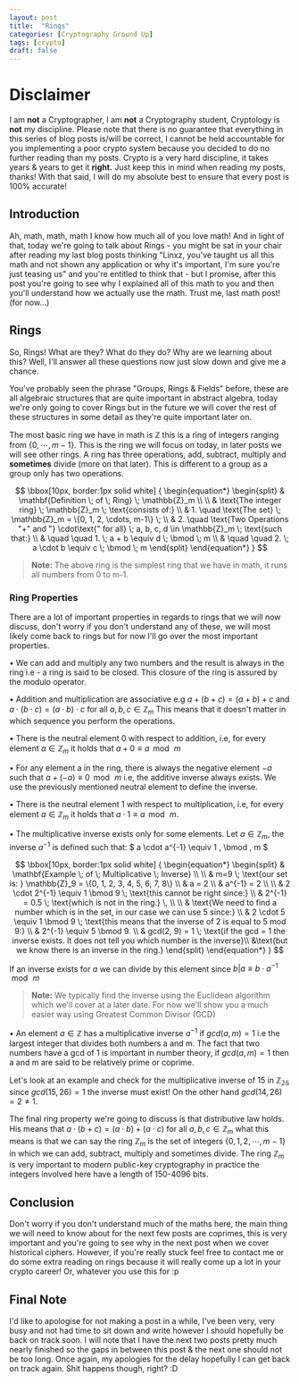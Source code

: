 ```yaml
---
layout: post
title:  "Rings"
categories: [Cryptography Ground Up]
tags: [crypto]
draft: false
---
```


# Disclaimer

I am **not** a Cryptographer, I am **not** a Cryptography student, Cryptology is **not** my discipline. Please note that there is no guarantee that everything in this series of blog posts is/will be correct, I cannot be held accountable for you implementing a poor crypto system because you decided to do no further reading than my posts. Crypto is a very hard discipline, it takes years & years to get it **right.** Just keep this in mind when reading my posts, thanks! With that said, I will do my absolute best to ensure that every post is 100% accurate!

## Introduction

Ah, math, math, math I know how much all of you love math! And in light of that, today we're going to talk about Rings - you might be sat in your chair after reading my last blog posts thinking "Linxz, you've taught us all this math and not shown any application or why it's important, I'm sure you're just teasing us" and you're entitled to think that - but I promise, after this post you're going to see why I explained all of this math to you and then you'll understand how we actually use the math. Trust me, last math post! (for now...)

## Rings

So, Rings! What are they? What do they do? Why are we learning about this? Well, I'll answer all these questions now just slow down and give me a chance.

You've probably seen the phrase "Groups, Rings & Fields" before, these are all algebraic structures that are quite important in abstract algebra, today we're only going to cover Rings but in the future we will cover the rest of these structures in some detail as they're quite important later on.

The most basic ring we have in math is $\mathbb{Z}$ this is a ring of integers ranging from $\{0, \cdots, m-1\}$. This is the ring we will focus on today, in later posts we will see other rings. A ring has three operations, add, subtract, multiply and **sometimes** divide (more on that later). This is different to a group as a group only has two operations.

$$ \bbox[10px, border:1px solid white]
{
\begin{equation*}
\begin{split}
& \mathbf{Definition \; of \; Ring} \; \mathbb{Z}_m \\
\\
& \text{The integer ring} \; \mathbb{Z}_m \; \text{consists of:} \\
& 1. \quad \text{The set} \; \mathbb{Z}_m = \{0, 1, 2, \cdots, m-1\} \; \\
& 2. \quad \text{Two Operations "+" and "} \cdot\text{" for all} \; a, b, c, d \in \mathbb{Z}_m \; \text{such that:} \\
& \quad \quad 1. \; a + b \equiv d \; \bmod \; m \\
& \quad \quad 2. \; a \cdot b \equiv c \; \bmod \; m
\end{split}
\end{equation*}
}
$$

 > **Note:** The above ring is the simplest ring that we have in math, it runs all numbers from 0 to m-1.

### Ring Properties

There are a lot of important properties in regards to rings that we will now discuss, don't worry if you don't understand any of these, we will most likely come back to rings but for now I'll go over the most important properties.

$\bullet$ We can add and multiply any two numbers and the result is always in the ring i.e - a ring is said to be closed. This closure of the ring is assured by the modulo operator.

$\bullet$ Addition and multiplication are associative e.g $a + (b + c) = (a + b) + c$ and $a \cdot (b \cdot c) = (a \cdot b) \cdot c$ for all $a, b, c \in \mathbb{Z}_m$ This means that it doesn't matter in which sequence you perform the operations.

$\bullet$ There is the neutral element 0 with respect to addition, i.e, for every element $a ∈ \mathbb{Z}_m$ it holds that $a + 0 ≡ a \, \bmod \, m$

$\bullet$ For any element a in the ring, there is always the negative element $-a$ such that $a + (-a) ≡ 0 \, \bmod \, m$ i.e, the additive inverse always exists. We use the previously mentioned neutral element to define the inverse.

$\bullet$ There is the neutral element 1 with respect to multiplication, i.e, for every element $a \in \mathbb{Z}_m$ it holds that $a \cdot 1 ≡ a \, \bmod \, m$.

$\bullet$ The multiplicative inverse exists only for some elements. Let $a \in \mathbb{Z}_m$, the inverse $a^{-1}$ is defined such that: $ a \cdot a^{-1} \equiv 1 \, \bmod \, m $

$$ \bbox[10px, border:1px solid white]
{
\begin{equation*}
\begin{split}
& \mathbf{Example \; of \; Multiplicative \; Inverse} \\
\\
& m=9 \; \text{our set is: } \mathbb{Z}_9 = \{0, 1, 2, 3, 4, 5, 6, 7, 8\} \\
& a = 2  \\
& a^{-1} = 2 \\
\\
& 2 \cdot 2^{-1} \equiv 1 \bmod 9 \; \text{this cannot be right since:} \\
& 2^{-1} = 0.5 \; \text{which is not in the ring.} \, \\
\\
& \text{We need to find a number which is in the set, in our case we can use 5 since:} \\
& 2 \cdot 5 \equiv 1 \bmod 9 \; \text{this means that the inverse of 2 is equal to 5 mod 9:} \\
& 2^{-1} \equiv 5 \bmod 9. \\
& gcd(2, 9) = 1 \; \text{if the gcd = 1 the inverse exists. It does not tell you which number is the inverse}\\
&\text{but we know there is an inverse in the ring.}
\end{split}
\end{equation*}
}
$$

If an inverse exists for $a$ we can divide by this element since $b \vert a \equiv b \cdot a^{-1} \, \bmod \, m$

> **Note:** We typically find the inverse using the Euclidean algorithm which we'll cover at a later date. For now we'll show you a much easier way using Greatest Common Divisor (GCD)

$\bullet$ An element $a \in \mathbb{Z}$ has a multiplicative inverse $a^{-1}$ if $gcd(a,m) = 1$ i.e the largest integer that divides both numbers $\text{a}$ and $\text{m}$. The fact that two numbers have a gcd of 1 is important in number theory, if $gcd(a,m) = 1$ then $\text{a}$ and $\text{m}$ are said to be relatively prime or coprime.

Let's look at an example and check for the multiplicative inverse of $15$ in $\mathbb{Z_{26}}$ since $gcd(15, 26) = 1$ the inverse must exist! On the other hand $gcd(14, 26) = 2 \neq 1$.

The final ring property we're going to discuss is that distributive law holds. His means that $a \cdot (b+c) = (a \cdot b) + (a \cdot c)$ for all $a, b,c \in \mathbb{Z}_m$ what this means is that we can say the ring $\mathbb{Z}_m$ is the set of integers $\{0, 1, 2, \cdots, m-1\}$ in which we can add, subtract, multiply and sometimes divide. The ring $\mathbb{Z}_m$ is very important to modern public-key cryptography in practice the integers involved here have a length of 150-4096 bits.

## Conclusion

Don't worry if you don't understand much of the maths here, the main thing we will need to know about for the next few posts are coprimes, this is very important and you're going to see why in the next post when we cover historical ciphers. However, if you're really stuck feel free to contact me or do some extra reading on rings because it will really come up a lot in your crypto career! Or, whatever you use this for :p

## Final Note

I'd like to apologise for not making a post in a while, I've been very, very busy and not had time to sit down and write however I should hopefully be back on track soon. I will note that I have the next two posts pretty much nearly finished so the gaps in between this post & the next one should not be too long. Once again, my apologies for the delay hopefully I can get back on track again. Shit happens though, right? :D